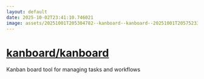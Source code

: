 ```yaml
---
layout: default
date: 2025-10-02T23:41:10.746021
image: assets/20251001T205304782--kanboard--kanboard--20251001T205752332--cropped.png
---
```


# [kanboard/kanboard](https://github.com/kanboard/kanboard)

Kanban board tool for managing tasks and workflows
